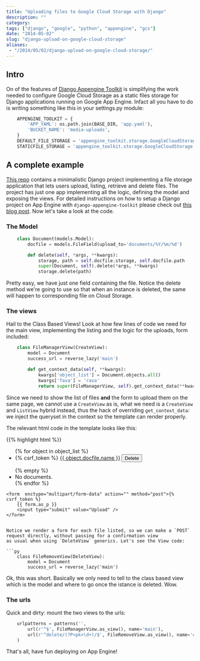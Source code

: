 ```yaml
---
title: "Uploading files to Google Cloud Storage with Django"
description: ""
category:
tags: ["django", "google", "python", "appengine", "gcs"]
date: "2014-05-02"
slug: "django-upload-on-google-cloud-storage"
aliases:
 - "/2014/05/02/django-upload-on-google-cloud-storage/"
---
```


## Intro

On of the features of [Django Appengine Toolkit](https://github.com/masci/django-appengine-toolkit) is simplifying
the work needed to configure Google Cloud Storage as a static files storage for Django applications running on
Google App Engine. Infact all you have to do is writing something like this in your settings.py module:

```py
    APPENGINE_TOOLKIT = {
        'APP_YAML': os.path.join(BASE_DIR, 'app.yaml'),
        'BUCKET_NAME': 'media-uploads',
    }
    DEFAULT_FILE_STORAGE = 'appengine_toolkit.storage.GoogleCloudStorage'
    STATICFILE_STORAGE = 'appengine_toolkit.storage.GoogleCloudStorage'
```

## A complete example

[This repo](https://github.com/masci/django_cloudstorage_example) contains a minimalistic Django project
implementing a file storage application that lets users upload, listing, retrieve and delete files. The project has just
one app implementing all the logic, defining the model and exposing the views. For detailed instructions on how to
setup a Django project on App Engine with `django-appengine-toolkit` please check out
[this blog post](http://dev.pippi.im/2014/02/10/create-a-blog-in-minutes-on-app-engine-with-django/).
Now let's take a look at the code.

### The Model

```py
    class Document(models.Model):
        docfile = models.FileField(upload_to='documents/%Y/%m/%d')

        def delete(self, *args, **kwargs):
            storage, path = self.docfile.storage, self.docfile.path
            super(Document, self).delete(*args, **kwargs)
            storage.delete(path)
```

Pretty easy, we have just one field containing the file. Notice the delete method we're going to use so that
when an instance is deleted, the same will happen to corresponding file on Cloud Storage.

### The views

Hail to the Class Based Views! Look at how few lines of code we need for the main view, implementing the listing and
the logic for the uploads, form included:

```py
    class FileManagerView(CreateView):
        model = Document
        success_url = reverse_lazy('main')

        def get_context_data(self, **kwargs):
            kwargs['object_list'] = Document.objects.all()
            kwargs['fava'] = 'rava'
            return super(FileManagerView, self).get_context_data(**kwargs)
```

Since we need to show the list of files **and** the form to upload them on the same page, we cannot use a `CreateView` as is,
what we need is a `CreateView` and `ListView` hybrid instead, thus the hack of overriding `get_context_data`: we inject the queryset
in the context so the template can render properly.

The relevant html code in the template looks like this:

{{% highlight html %}}
    <ul>
    {% for object in object_list %}
      <li>
        <form action="{% url 'delete' object.id %}" method="post">{% csrf_token %}
          <a href="{{ object.docfile.url }}">{{ object.docfile.name }}</a>
          <input type="submit" value="Delete" />
        </form>
      </li>
    {% empty %}
      <li>No documents.</li>
    {% endfor %}
    </ul>

    <form  enctype="multipart/form-data" action="" method="post">{% csrf_token %}
        {{ form.as_p }}
        <input type="submit" value="Upload" />
    </form>
```

Notice we render a form for each file listed, so we can make a `POST` request directly, without passing for a confirmation view
as usual when using `DeleteView` generics. Let's see the View code:

```py
    class FileRemoveView(DeleteView):
        model = Document
        success_url = reverse_lazy('main')
```

Ok, this was short. Basically we only need to tell to the class based view which is the model and where to go once the istance
is deleted. Wow.

### The urls

Quick and dirty: mount the two views to the urls:

```py
    urlpatterns = patterns('',
        url(r'^$', FileManagerView.as_view(), name='main'),
        url(r'^delete/(?P<pk>\d+)/$', FileRemoveView.as_view(), name='delete'),
    )
```

That's all, have fun deploying on App Engine!

